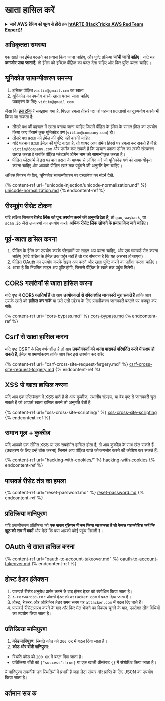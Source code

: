 # खाता हासिल करें

<details>

<summary><strong>जानें AWS हैकिंग को शून्य से हीरो तक</strong> <a href="https://training.hacktricks.xyz/courses/arte"><strong>htARTE (HackTricks AWS Red Team Expert)</strong></a><strong>!</strong></summary>

HackTricks का समर्थन करने के अन्य तरीके:

* यदि आप चाहते हैं कि आपकी **कंपनी HackTricks में विज्ञापित हो** या **HackTricks को PDF में डाउनलोड करें** तो [**सदस्यता योजनाएं देखें**](https://github.com/sponsors/carlospolop)!
* [**आधिकारिक PEASS और HackTricks स्वैग**](https://peass.creator-spring.com) प्राप्त करें
* [**The PEASS Family**](https://opensea.io/collection/the-peass-family) की खोज करें, हमारा विशेष [**NFTs**](https://opensea.io/collection/the-peass-family) संग्रह
* **शामिल हों** 💬 [**Discord समूह**](https://discord.gg/hRep4RUj7f) या [**टेलीग्राम समूह**](https://t.me/peass) या हमें **ट्विटर** पर **फॉलो** करें 🐦 [**@carlospolopm**](https://twitter.com/hacktricks\_live)**.**
* **अपने हैकिंग ट्रिक्स साझा करें, PRs सबमिट करके** [**HackTricks**](https://github.com/carlospolop/hacktricks) और [**HackTricks Cloud**](https://github.com/carlospolop/hacktricks-cloud) github repos.

</details>

## **अधिकृतता समस्या**

एक खाते का ईमेल बदलने का प्रयास किया जाना चाहिए, और पुष्टि प्रक्रिया **जांची जानी चाहिए**। यदि यह **कमजोर पाया जाता है**, तो ईमेल को इच्छित पीड़ित का बदल देना चाहिए और फिर पुष्टि करना चाहिए।

## **यूनिकोड सामान्यीकरण समस्या**

1. इच्छित पीड़ित `victim@gmail.com` का खाता
2. यूनिकोड का उपयोग करके खाता बनाया जाना चाहिए\
उदाहरण के लिए: `vićtim@gmail.com`

जैसा कि [**इस टॉक**](https://www.youtube.com/watch?v=CiIyaZ3x49c) में समझाया गया है, पिछला हमला तीसरे पक्ष की पहचान प्रदाताओं का दुरुपयोग करके भी किया जा सकता है:

* तीसरे पक्ष की पहचान में खाता बनाया जाना चाहिए जिसमें पीड़ित के ईमेल के समान ईमेल का उपयोग किया जाए जिसमें कुछ यूनिकोड वर्ण (`vićtim@company.com`) हो।
* तीसरे पक्ष प्रदाता को ईमेल की पुष्टि नहीं करनी चाहिए
* यदि पहचान प्रदाता ईमेल की पुष्टि करता है, तो शायद आप डोमेन हिस्से पर हमला कर सकते हैं जैसे: `victim@ćompany.com` और उम्मीद कर सकते हैं कि पहचान प्रदाता डोमेन का एस्की संस्करण उत्पन्न करता है जबकि पीड़ित प्लेटफ़ॉर्म डोमेन नाम को सामान्यीकृत करता है।
* पीड़ित प्लेटफ़ॉर्म में इस पहचान प्रदाता के माध्यम से लॉगिन करें जो यूनिकोड वर्ण को सामान्यीकृत करना चाहिए और आपको पीड़ित खाते तक पहुंचने की अनुमति देना चाहिए।

अधिक विवरण के लिए, यूनिकोड सामान्यीकरण पर दस्तावेज़ का संदर्भ देखें:

{% content-ref url="unicode-injection/unicode-normalization.md" %}
[unicode-normalization.md](unicode-injection/unicode-normalization.md)
{% endcontent-ref %}

## **रीस्यूइंग रीसेट टोकन**

यदि लक्षित सिस्टम **रीसेट लिंक को पुनः उपयोग करने की अनुमति देता है**, तो `gau`, `wayback`, या `scan.io` जैसे उपकरणों का उपयोग करके **अधिक रीसेट लिंक खोजने के प्रयास किए जाने चाहिए**।

## **पूर्व-खाता हासिल करना**

1. पीड़ित के ईमेल का उपयोग करके प्लेटफ़ॉर्म पर साइन अप करना चाहिए, और एक पासवर्ड सेट करना चाहिए (यदि पीड़ित के ईमेल तक पहुंच नहीं है तो यह संभावना है कि यह असंभव हो जाएगा)।
2. पीड़ित OAuth का उपयोग करके साइन अप करने और खाता पुष्टि करने का प्रतीक्षा करना चाहिए।
3. आशा है कि नियमित साइन अप पुष्टि होगी, जिससे पीड़ित के खाते तक पहुंच मिलेगी।

## **CORS गलतियों से खाता हासिल करना**

यदि पृष्ठ में **CORS गलतियाँ हैं** तो आप **उपयोगकर्ता से संवेदनशील जानकारी चुरा सकते हैं** ताकि आप उसके खाते को **हासिल कर सकें** या उसे उसी उद्देश्य के लिए प्रमाणीकरण जानकारी बदलने पर मजबूर कर सकें:

{% content-ref url="cors-bypass.md" %}
[cors-bypass.md](cors-bypass.md)
{% endcontent-ref %}

## **Csrf से खाता हासिल करना**

यदि पृष्ठ CSRF के लिए वंर्णनशील है तो आप **उपयोगकर्ता को अपना पासवर्ड परिवर्तित करने में सक्षम हो सकते हैं**, ईमेल या प्रमाणीकरण ताकि आप फिर इसे उपयोग कर सकें:

{% content-ref url="csrf-cross-site-request-forgery.md" %}
[csrf-cross-site-request-forgery.md](csrf-cross-site-request-forgery.md)
{% endcontent-ref %}

## **XSS से खाता हासिल करना**

यदि आप एक एप्लिकेशन में XSS पाते हैं तो आप कुकीज़, स्थानीय संग्रहण, या वेब पृष्ठ से जानकारी चुरा सकते हैं जो आपको खाता हासिल करने की अनुमति देती है:

{% content-ref url="xss-cross-site-scripting/" %}
[xss-cross-site-scripting](xss-cross-site-scripting/)
{% endcontent-ref %}

## **समान मूल + कुकीज़**

यदि आपको एक सीमित XSS या एक सबडोमेन हासिल होता है, तो आप कुकीज़ के साथ खेल सकते हैं (उदाहरण के लिए उन्हें ठीक करना) जिससे आप पीड़ित खाते को कमजोर करने की कोशिश कर सकते हैं:

{% content-ref url="hacking-with-cookies/" %}
[hacking-with-cookies](hacking-with-cookies/)
{% endcontent-ref %}

## **पासवर्ड रीसेट तंत्र का हमला**

{% content-ref url="reset-password.md" %}
[reset-password.md](reset-password.md)
{% endcontent-ref %}

## **प्रतिक्रिया मानिपुरण**

यदि प्रमाणीकरण प्रतिक्रिया को **एक सरल बूलियन में कम किया जा सकता है तो केवल यह कोशिश करें कि झूठ को सच में बदलें** और देखें कि क्या आपको कोई पहुंच मिलती है।

## OAuth से खाता हासिल करना

{% content-ref url="oauth-to-account-takeover.md" %}
[oauth-to-account-takeover.md](oauth-to-account-takeover.md)
{% endcontent-ref %}

## होस्ट हेडर इंजेक्शन

1. पासवर्ड रीसेट अनुरोध प्रारंभ करने के बाद होस्ट हेडर को संशोधित किया जाता है।
2. `X-Forwarded-For` प्रॉक्सी हेडर को `attacker.com` में बदल दिया जाता है।
3. होस्ट, रेफरर, और ओरिजिन हेडर समय समय पर `attacker.com` में बदल दिए जाते हैं।
4. पासवर्ड रीसेट प्रारंभ करने के बाद और फिर मेल भेजने का विकल्प चुनने के बाद, उपरोक्त तीन विधियों का उपयोग किया जाता है।

## प्रतिक्रिया मानिपुरण

1. **कोड मानिपुरण**: स्थिति कोड को `200 OK` में बदल दिया जाता है।
2. **कोड और बॉडी मानिपुरण**:
* स्थिति कोड को `200 OK` में बदल दिया जाता है।
* प्रतिक्रिया बॉडी को `{"success":true}` या एक खाली ऑब्जेक्ट `{}` में संशोधित किया जाता है।

ये मानिपुरण तकनीकें उन स्थितियों में प्रभावी हैं जहां डेटा संचार और प्राप्ति के लिए JSON का उपयोग किया जाता है।

## वर्तमान सत्र क
</details>
